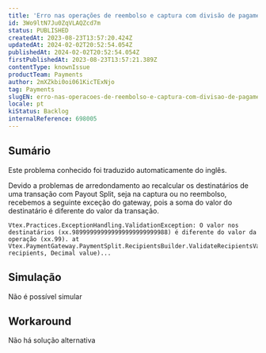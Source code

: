 ```yaml
---
title: 'Erro nas operações de reembolso e captura com divisão de pagamento - "O valor nos destinatários * é diferente do valor da operação *".'
id: 3Wo9ltN7Ju0ZqVLAQZcd7m
status: PUBLISHED
createdAt: 2023-08-23T13:57:20.424Z
updatedAt: 2024-02-02T20:52:54.054Z
publishedAt: 2024-02-02T20:52:54.054Z
firstPublishedAt: 2023-08-23T13:57:21.389Z
contentType: knownIssue
productTeam: Payments
author: 2mXZkbi0oi061KicTExNjo
tag: Payments
slugEN: erro-nas-operacoes-de-reembolso-e-captura-com-divisao-de-pagamento-o-valor-nos-destinatarios-e-diferente-do-valor-da-operacao
locale: pt
kiStatus: Backlog
internalReference: 698005
---
```


## Sumário

<div class="alert alert-info">
  <p>Este problema conhecido foi traduzido automaticamente do inglês.</p>
</div>


Devido a problemas de arredondamento ao recalcular os destinatários de uma transação com Payout Split, seja na captura ou no reembolso, recebemos a seguinte exceção do gateway, pois a soma do valor do destinatário é diferente do valor da transação.


    Vtex.Practices.ExceptionHandling.ValidationException: O valor nos destinatários (xx.989999999999999999999999988) é diferente do valor da operação (xx.99). at Vtex.PaymentGateway.PaymentSplit.RecipientsBuilder.ValidateRecipientsValue(List`1 recipients, Decimal value)...


## Simulação


Não é possível simular



## Workaround


Não há solução alternativa




